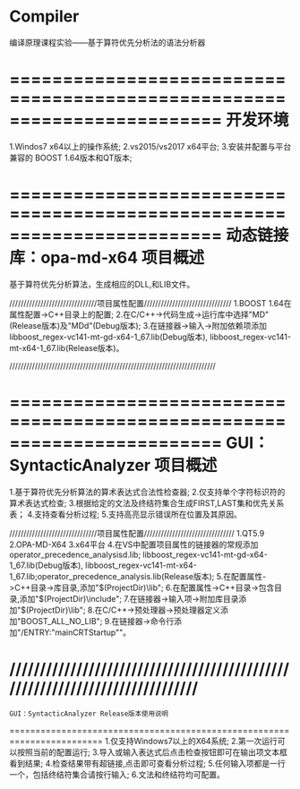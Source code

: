 # Compiler
编译原理课程实验——基于算符优先分析法的语法分析器

========================================================================
    						开发环境
========================================================================
1.Windos7 x64以上的操作系统;
2.vs2015/vs2017 x64平台;
3.安装并配置与平台兼容的 BOOST 1.64版本和QT版本;

========================================================================
    动态链接库：opa-md-x64 项目概述
========================================================================
基于算符优先分析算法，生成相应的DLL,和LIB文件。

///////////////////////////////项目属性配置///////////////////////////////
1.BOOST 1.64在属性配置->C++目录上的配置;
2.在C/C++->代码生成->运行库中选择"MD"(Release版本)及"MDd"(Debug版本);
3.在链接器->输入->附加依赖项添加libboost_regex-vc141-mt-gd-x64-1_67.lib(Debug版本),
libboost_regex-vc141-mt-x64-1_67.lib(Release版本)。

/////////////////////////////////////////////////////////////////////////

﻿﻿========================================================================
    GUI：SyntacticAnalyzer 项目概述
========================================================================
1.基于算符优先分析算法的算术表达式合法性检查器;
2.仅支持单个字符标识符的算术表达式检查;
3.根据给定的文法及终结符集合生成FIRST,LAST集和优先关系表；
4.支持查看分析过程;
5.支持高亮显示错误所在位置及其原因。

///////////////////////////////项目属性配置////////////////////////////////
1.QT5.9
2.OPA-MD-X64
3.x64平台
4.在VS中配置项目属性的链接器的常规添加operator_precedence_analysisd.lib;
libboost_regex-vc141-mt-gd-x64-1_67.lib(Debug版本),
libboost_regex-vc141-mt-x64-1_67.lib;operator_precedence_analysis.lib(Release版本);
5.在配置属性->C++目录->库目录,添加"$(ProjectDir)\lib";
6.在配置属性->C++目录->包含目录,添加"$(ProjectDir)\include";
7.在链接器->输入项->附加库目录添加"$(ProjectDir)\lib";
8.在C/C++->预处理器->预处理器定义添加"BOOST_ALL_NO_LIB";
9.在链接器->命令行添加"/ENTRY:"mainCRTStartup""。

/////////////////////////////////////////////////////////////////////////////
========================================================================
    GUI：SyntacticAnalyzer Release版本使用说明
========================================================================
1.仅支持Windows7以上的X64系统;
2.第一次运行可以按照当前的配置运行;
3.导入或输入表达式后点击检查按钮即可在输出项文本框看到结果;
4.检查结果带有超链接,点击即可查看分析过程;
5.任何输入项都是一行一个，包括终结符集合请按行输入;
6.文法和终结符均可配置。
